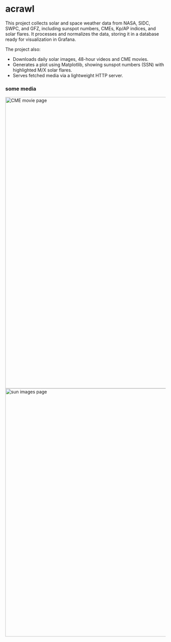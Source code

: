 # acrawl

This project collects solar and space weather data from NASA, SIDC, SWPC, and GFZ, including sunspot numbers, CMEs, Kp/AP indices, and solar flares.
It processes and normalizes the data, storing it in a database ready for visualization in Grafana.

The project also:
- Downloads daily solar images, 48-hour videos and CME movies.
- Generates a plot using Matplotlib, showing sunspot numbers (SSN) with highlighted M/X solar flares.
- Serves fetched media via a lightweight HTTP server.

### some media

<img width="1920" height="912" alt="CME movie page" src="https://github.com/user-attachments/assets/c1e7c603-ef28-44b8-bfdc-f643de8a5ed9" />
<img width="1509" height="777" alt="sun images page" src="https://github.com/user-attachments/assets/3d08f237-e0b8-4e93-a808-65adba597320" />
